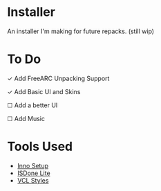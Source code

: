# Installer
An installer I'm making for future repacks. (still wip)

# To Do

✓ Add FreeARC Unpacking Support

✓ Add Basic UI and Skins

☐ Add a better UI

☐ Add Music

# Tools Used

- [Inno Setup](https://jrsoftware.org/isinfo.php)
- [ISDone Lite](https://fileforums.com/showthread.php?t=104028)
- [VCL Styles](https://github.com/RRUZ/vcl-styles-plugins)
